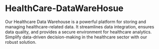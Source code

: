 # HealthCare-DataWareHosue
Our Healthcare Data Warehouse is a powerful platform for storing and managing healthcare-related data. It streamlines data integration, ensures data quality, and provides a secure environment for healthcare analytics. Simplify data-driven decision-making in the healthcare sector with our robust solution.
